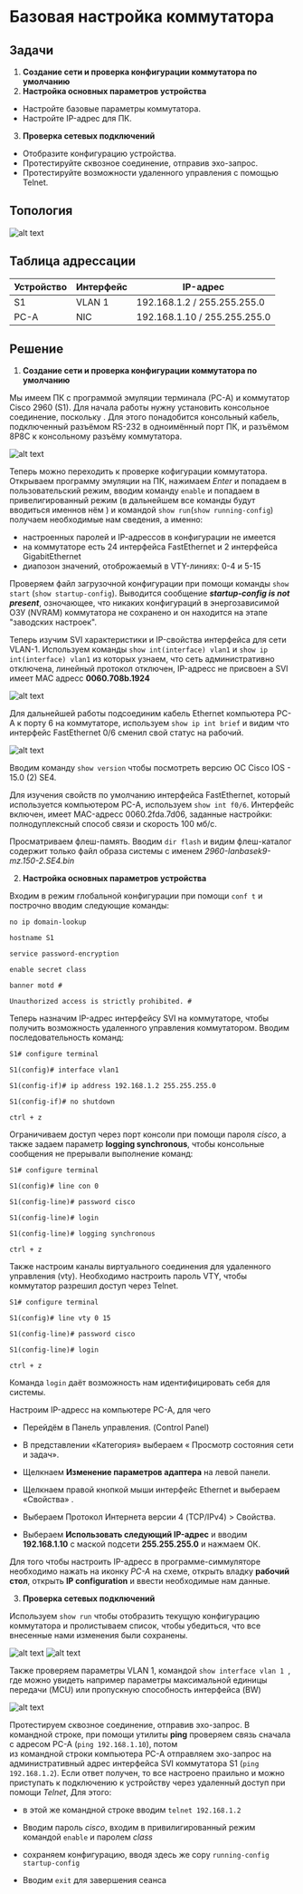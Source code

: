 # Базовая настройка коммутатора
## Задачи
1. **Создание сети и проверка конфигурации коммутатора по умолчанию**
2. **Настройка основных параметров устройства**
  * Настройте базовые параметры коммутатора.
  * Настройте IP-адрес для ПК.
  3. **Проверка сетевых подключений**
  * Отобразите конфигурацию устройства.
  * Протестируйте сквозное соединение, отправив эхо-запрос.
  * Протестируйте возможности удаленного управления с помощью Telnet.
## Топология
![alt text](image.png)
## Таблица адрессации
Устройство | Интерфейс | IP-адрес 
--- | --- | ---
S1 | VLAN 1  | 192.168.1.2 / 255.255.255.0
PC-A | NIC | 192.168.1.10 / 255.255.255.0
## Решение
1. **Создание сети и проверка конфигурации коммутатора по умолчанию**

Мы имеем ПК с программой эмуляции терминала (PC-A) и коммутатор Cisco 2960 (S1). Для начала работы нужну установить консольное соединение, поскольку . Для этого понадобится консольный кабель, подключенный разъёмом RS-232 в одноимённый порт ПК, и разъёмом 8P8C к консольному разъёму коммутатора.

![alt text](image-1.png)

Теперь можно переходить к проверке кофигурации коммутатора. Открываем программу эмуляции на ПК, нажимаем *Enter* и попадаем в пользовательский режим, вводим команду `enable` и попадаем в привелигированный режим (в дальнейшем все команды будут вводиться именнов нём ) и командой `show run`(`show running-config`) получаем необходимые нам сведения, а именно:

  * настроенных паролей и IP-адрессов в конфигурации не имеется
  * на коммутаторе есть 24 интерфейса FastEthernet и 2 интерфейса GigabitEthernet
  * диапозон значений, отоброжаемый в VTY-линиях: 0-4 и 5-15

Проверяем файл загрузочной конфигурации при помощи команды `show start` (`show startup-config`). Выводится сообщение **_startup-config is not present_**, озночающее, что никаких конфигураций в энергозависимой ОЗУ (NVRAM) коммутатора не сохранено и он находится на этапе "заводских настроек".

Теперь изучим SVI характеристики и IP-свойства интерфейса для сети VLAN-1. Используем команды `show int(interface) vlan1` и `show ip int(interface) vlan1` из которых узнаем, что сеть административно отключена, линейный протокол отключен, IP-адресс не присвоен а SVI имеет MAC адресс **0060.708b.1924**

![alt text](image-2.png)

Для дальнейшей работы подсоединим кабель Ethernet компьютера PC-A к порту 6 на коммутаторе, используем `show ip int brief` и видим что интерфейс FastEthernet 0/6 сменил свой статус на рабочий.

![alt text](image-3.png)

Вводим команду `show version` чтобы посмотреть версию ОС Cisco IOS - 15.0 (2) SE4.

Для изучения свойств по умолчанию интерфейса FastEthernet, который используется компьютером PC-A, используем `show int f0/6`. Интерфейс включен, имеет MAC-адресс 0060.2fda.7d06, заданные настройки: полнодуплексный способ связи и скорость 100 мб/с.

Просматриваем флеш-память. Вводим `dir flash` и видим флеш-каталог содержит только файл образа системы с именем _2960-lanbasek9-mz.150-2.SE4.bin_

2. **Настройка основных параметров устройства**

Входим в режим глобальной конфигурации при помощи `conf t` и построчно вводим следующие команды:

`no ip domain-lookup`

`hostname S1`

`service password-encryption`

`enable secret class`

`banner motd #`

`Unauthorized access is strictly prohibited. #`

  Теперь назначим IP-адрес интерфейсу SVI на коммутаторе, чтобы получить возможность удаленного управления коммутатором. Вводим последовательность команд:
  
`S1# configure terminal`

`S1(config)# interface vlan1`

`S1(config-if)# ip address 192.168.1.2 255.255.255.0`

`S1(config-if)# no shutdown`

`ctrl + z`

Ограничиваем доступ через порт консоли при помощи пароля _cisco_, а также задаем параметр **logging synchronous**, чтобы консольные сообщения не прерывали выполнение команд:

`S1# configure terminal`

`S1(config)# line con 0`

`S1(config-line)# password cisco`

`S1(config-line)# login`

`S1(config-line)# logging synchronous`

`ctrl + z`

Также настроим каналы виртуального соединения для удаленного управления (vty). Необходимо настроить пароль VTY, чтобы коммутатор разрешил доступ через Telnet.

`S1# configure terminal`

`S1(config)# line vty 0 15`

`S1(config-line)# password cisco`

`S1(config-line)# login`

`ctrl + z`

Команда `login` даёт возможность нам идентифицировать себя для системы.

Настроим IP-адресс на компьютере PC-A, для чего

  * Перейдём в Панель управления. (Control Panel)

  * В представлении «Категория» выбераем « Просмотр состояния сети и задач».

  * Щелкнаем **Изменение параметров адаптера** на левой панели.
 
  * Щелкнаем правой кнопкой мыши интерфейс Ethernet и выбераем «Свойства» .
 
  * Выбераем Протокол Интернета версии 4 (TCP/IPv4) > Свойства.
 
  * Выбераем **Использовать следующий IP-адрес** и вводим **192.168.1.10** с маской подсети **255.255.255.0**  и нажмаем ОК.

Для того чтобы настроить IP-адресс в программе-симмуляторе необходимо нажать на иконку *PC-A* на схеме, открыть владку **рабочий стол**, открыть **IP configuration** и ввести необходимые нам данные.


3. **Проверка сетевых подключений**

Используем `show run` чтобы отобразить текущую конфигурацию коммутатора и пролистываем список, чтобы убедиться, что все внесенные нами изменения были сохранены.

![alt text](image-4.png) ![alt text](image-5.png)

Также проверяем параметры VLAN 1, командой `show interface vlan 1 `, где можно увидеть например параметры максимальной единицы передачи (MCU) или пропускную способность интерфейса (BW)

![alt text](image-6.png)

Протестируем сквозное соединение, отправив эхо-запрос. В командной строке, при помощи утилиты **ping** проверяем связь сначала с адресом PC-A (`ping 192.168.1.10`), потом  
из командной строки компьютера PC-A отправляем эхо-запрос на административный адрес интерфейса SVI коммутатора S1 (`ping 192.168.1.2`). Если ответ получен, то все настроено праильно и можно приступать к подключению к устройству через удаленный доступ при помощи *Telnet*, Для этого:
  
  * в этой же командной строке вводим `telnet 192.168.1.2`
 
  * Вводим пароль *cisco*, входим в привилигированный режим командой `enable` и паролем *class*

  * сохраняем конфигурацию, вводя здесь же copy `running-config startup-config`

  * Вводим `exit` для завершения сеанса
